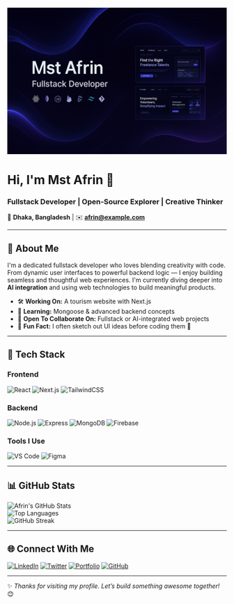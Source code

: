 <!-- 🌐 Banner Image -->
<p align="center">
  <img src="https://github.com/afrinbhuiyan/afrinbhuiyan/blob/main/github_banner.png?raw=true" alt="Mst Afrin Banner" />
</p>

# **Hi, I'm Mst Afrin** 👋  
### **Fullstack Developer | Open-Source Explorer | Creative Thinker**

📍 **Dhaka, Bangladesh** | ✉️ **afrin@example.com**  

---

## 🚀 About Me  
I'm a dedicated fullstack developer who loves blending creativity with code. From dynamic user interfaces to powerful backend logic — I enjoy building seamless and thoughtful web experiences. I'm currently diving deeper into **AI integration** and using web technologies to build meaningful products.

- 🛠️ **Working On:** A tourism website with Next.js  
- 🌱 **Learning:** Mongoose & advanced backend concepts
- 🤝 **Open To Collaborate On:** Fullstack or AI-integrated web projects
- 🧩 **Fun Fact:** I often sketch out UI ideas before coding them 🎨

---

## 🧰 Tech Stack  

### **Frontend**  
![React](https://img.shields.io/badge/-React-61DAFB?logo=react&logoColor=black)
![Next.js](https://img.shields.io/badge/-Next.js-000000?logo=next.js)
![TailwindCSS](https://img.shields.io/badge/-TailwindCSS-06B6D4?logo=tailwind-css)

### **Backend**  
![Node.js](https://img.shields.io/badge/-Node.js-339933?logo=node.js&logoColor=white)
![Express](https://img.shields.io/badge/-Express-000000?logo=express)
![MongoDB](https://img.shields.io/badge/-MongoDB-47A248?logo=mongodb&logoColor=white)
![Firebase](https://img.shields.io/badge/-Firebase-FFCA28?logo=firebase&logoColor=black)

### **Tools I Use**  
![VS Code](https://img.shields.io/badge/-VS%20Code-007ACC?logo=visual-studio-code)
![Figma](https://img.shields.io/badge/-Figma-F24E1E?logo=figma&logoColor=white)

---

## 📊 GitHub Stats  

![Afrin's GitHub Stats](https://github-readme-stats.vercel.app/api?username=afrinbhuiyan&show_icons=true&theme=radical)  
![Top Languages](https://github-readme-stats.vercel.app/api/top-langs/?username=afrinbhuiyan&layout=compact&theme=radical)  
![GitHub Streak](https://streak-stats.demolab.com?user=afrinbhuiyan&theme=radical)  

---

## 🌐 Connect With Me  

[![LinkedIn](https://img.shields.io/badge/-LinkedIn-0A66C2?logo=linkedin)](https://linkedin.com/in/afrinbhuiyan)
[![Twitter](https://img.shields.io/badge/-Twitter-1DA1F2?logo=twitter)](https://twitter.com/afrin_handle)
[![Portfolio](https://img.shields.io/badge/-Portfolio-FF7139?logo=firefox)](https://afrin-portfolio.com)
[![GitHub](https://img.shields.io/badge/-GitHub-181717?logo=github)](https://github.com/afrinbhuiyan)

---

✨ *Thanks for visiting my profile. Let’s build something awesome together!* 😊  
